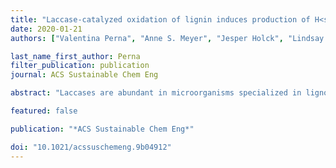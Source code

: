 ```yaml
---
title: "Laccase-catalyzed oxidation of lignin induces production of H<sub>2</sub>O<sub>2</sub>"
date: 2020-01-21
authors: ["Valentina Perna", "Anne S. Meyer", "Jesper Holck", "Lindsay D. Eltis", "Vincent G. H. Eijsink", "Jane Wittrup Agger"]

last_name_first_author: Perna
filter_publication: publication
journal: ACS Sustainable Chem Eng

abstract: "Laccases are abundant in microorganisms specialized in lignocellulose degradation, but the exact role of the enzymes in this process remains poorly understood. Laccases catalyze oxidation of lignin, initially producing a phenoxy radical. The heterogeneous lignin structure can stabilize these reactive radicals, but eventually, they dissipate by uncharacterized mechanisms. We show that the laccase-catalyzed oxidation of lignin leads to formation of H<sub>2</sub>O<sub>2</sub>, likely via a reaction between lignin radicals and O<sub>2</sub>. Up to 25 μM of H<sub>2</sub>O<sub>2</sub> was generated by each of four fungal and bacterial laccases catalyzing oxidation of both organosolv lignin and birch wood. The generated H2O2 activated lytic polysaccharide monooxygenases (LPMOs) both in separate reactions, where the LPMOs were fed with laccase-generated H<sub>2</sub>O<sub>2</sub>, and in one-pot reactions, where laccases and LPMOs acted simultaneously. These observations are new, and our results reveal a potentially critical connection between conversion of lignin and polysaccharides, suggesting that laccases generate H<sub>2</sub>O<sub>2</sub> for other lignocellulose-depolymerizing enzymes such as lignin peroxidases and LPMOs. This new role for laccases may be exploited in application settings."

featured: false

publication: "*ACS Sustainable Chem Eng*"

doi: "10.1021/acssuschemeng.9b04912"
---
```


